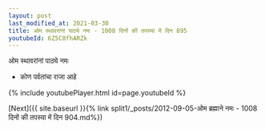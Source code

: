 ```yaml
---
layout: post
last_modified_at: 2021-03-30
title: ओम स्थावरांनां पाठ्ये नमः - 1008 दिनों की तपस्या में दिन 895
youtubeId: 6Z5C8fhARZk
---
```

 
 
 ओम स्थावरांनां पाठ्ये नमः  
 
 -  कोण पर्वतांचा राजा आहे 
 
  
 
  
 
 
 
 
 
 


{% include youtubePlayer.html id=page.youtubeId %}
 
[Next]({{ site.baseurl }}{% link  split1/_posts/2012-09-05-ओम ब्रह्माने नमः - 1008 दिनों की तपस्या में दिन 904.md%})
 
